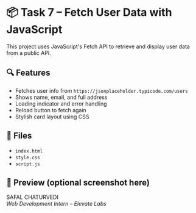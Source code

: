 # 📦 Task 7 – Fetch User Data with JavaScript

This project uses JavaScript's Fetch API to retrieve and display user data from a public API.

## 🔍 Features
- Fetches user info from `https://jsonplaceholder.typicode.com/users`
- Shows name, email, and full address
- Loading indicator and error handling
- Reload button to fetch again
- Stylish card layout using CSS

## 📁 Files
- `index.html`
- `style.css`
- `script.js`

## 📸 Preview (optional screenshot here)

SAFAL CHATURVEDI  
_Web Development Intern – Elevate Labs_
